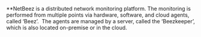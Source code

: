 **NetBeez is a distributed network monitoring platform. The monitoring is performed from multiple points via hardware, software, and cloud agents, called ‘Beez’.  The agents are managed by a server, called the ‘Beezkeeper’, which is also located on-premise or in the cloud. 
